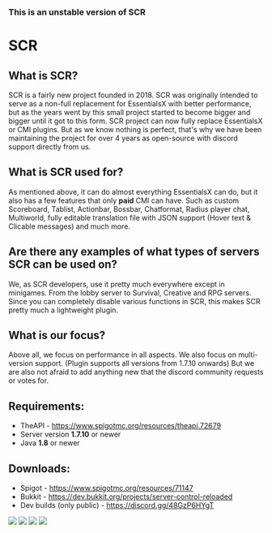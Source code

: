 
### This is an unstable version of SCR

# SCR

## What is SCR?
SCR is a fairly new project founded in 2018.
SCR was originally intended to serve as a non-full replacement for EssentialsX with better performance,
 but as the years went by this small project started to become bigger and bigger until it got to this form.
SCR project can now fully replace EssentialsX or CMI plugins. But as we know nothing is perfect, 
that's why we have been maintaining the project for over 4 years as open-source with discord support directly from us.

## What is SCR used for?
As mentioned above, it can do almost everything EssentialsX can do, but it also has a few features that only __paid__ CMI can have.
Such as custom Scoreboard, Tablist, Actionbar, Bossbar, Chatformat, Radius player chat, Multiworld, 
 fully editable translation file with JSON support (Hover text & Clicable messages) and much more.

## Are there any examples of what types of servers SCR can be used on?
We, as SCR developers, use it pretty much everywhere except in minigames. From the lobby server to Survival, Creative and RPG servers.
Since you can completely disable various functions in SCR, this makes SCR pretty much a lightweight plugin.

## What is our focus?
Above all, we focus on performance in all aspects. We also focus on multi-version support. (Plugin supports all versions from 1.7.10 onwards)
But we are also not afraid to add anything new that the discord community requests or votes for.

## Requirements:
* TheAPI - https://www.spigotmc.org/resources/theapi.72679
* Server version **1.7.10** or newer
* Java **1.8** or newer

## Downloads:
* Spigot - https://www.spigotmc.org/resources/71147
* Bukkit - https://dev.bukkit.org/projects/server-control-reloaded
* Dev builds (only public) - https://discord.gg/48GzP6HYgT

[![](https://img.shields.io/badge/dynamic/json.svg?url=https://api.spiget.org/v2/resources/71147&label=Spigot-Downloads&query=$.downloads&colorB=ee8a18&style=flat-square&maxAge=3600)](https://www.spigotmc.org/resources/71147/)
[![](https://img.shields.io/badge/dynamic/json.svg?url=https://api.spiget.org/v2/resources/71147&label=Spigot-Rating&query=$.rating.average&colorB=00AB66&style=flat-square&maxAge=3600)](https://www.spigotmc.org/resources/71147/)
[![](https://discordapp.com/api/guilds/579029317561090078/widget.png)](https://discord.gg/8YtfC234dA)
[![](https://bstats.org/signatures/bukkit/ServerControlReloaded.svg)](https://bstats.org/plugin/bukkit/ServerControlReloaded/10560)
